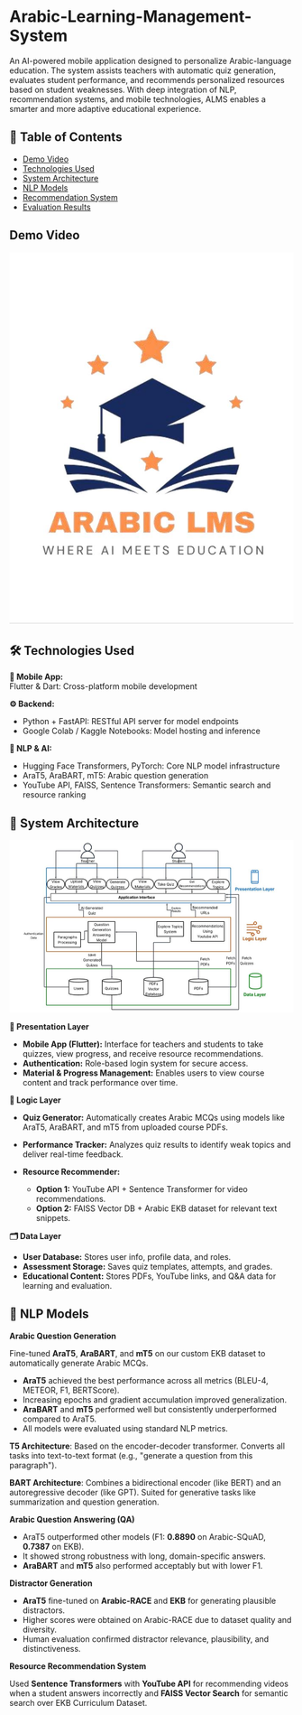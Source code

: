 # Arabic-Learning-Management-System

An AI-powered mobile application designed to personalize Arabic-language education. The system assists teachers with automatic quiz generation, evaluates student performance, and recommends personalized resources based on student weaknesses. With deep integration of NLP, recommendation systems, and mobile technologies, ALMS enables a smarter and more adaptive educational experience.

## 📑 Table of Contents
- [Demo Video](#demo-video)  
- [Technologies Used](#technologies-used)  
- [System Architecture](#system-architecture)  
- [NLP Models](#nlp-models)  
- [Recommendation System](#recommendation-system)  
- [Evaluation Results](#evaluation-results)  

## Demo Video
[![Demo Video](Assets/Demo.JPG)](https://drive.google.com/file/d/1f0qpaHTPitejhdLQcxu6PzGgE9HQCYYW/view?usp=drive_link)

## 🛠️ Technologies Used

**📱 Mobile App:**  
Flutter & Dart: Cross-platform mobile development

**⚙️ Backend:**  
- Python + FastAPI: RESTful API server for model endpoints  
- Google Colab / Kaggle Notebooks: Model hosting and inference

**🤖 NLP & AI:**  
- Hugging Face Transformers, PyTorch: Core NLP model infrastructure  
- AraT5, AraBART, mT5: Arabic question generation  
- YouTube API, FAISS, Sentence Transformers: Semantic search and resource ranking

## 🧩 System Architecture

![System Architecture](Assets/System_Architecture.JPG)

**📱 Presentation Layer**

* **Mobile App (Flutter):** Interface for teachers and students to take quizzes, view progress, and receive resource recommendations.
* **Authentication:** Role-based login system for secure access.
* **Material & Progress Management:** Enables users to view course content and track performance over time.

**🧠 Logic Layer**

* **Quiz Generator:** Automatically creates Arabic MCQs using models like AraT5, AraBART, and mT5 from uploaded course PDFs.
* **Performance Tracker:** Analyzes quiz results to identify weak topics and deliver real-time feedback.
* **Resource Recommender:**

  * **Option 1:** YouTube API + Sentence Transformer for video recommendations.
  * **Option 2:** FAISS Vector DB + Arabic EKB dataset for relevant text snippets.

**🗂️ Data Layer**

* **User Database:** Stores user info, profile data, and roles.
* **Assessment Storage:** Saves quiz templates, attempts, and grades.
* **Educational Content:** Stores PDFs, YouTube links, and Q\&A data for learning and evaluation.

## 🧠 NLP Models

**Arabic Question Generation**

Fine-tuned **AraT5**, **AraBART**, and **mT5** on our custom EKB dataset to automatically generate Arabic MCQs.

* **AraT5** achieved the best performance across all metrics (BLEU-4, METEOR, F1, BERTScore).
* Increasing epochs and gradient accumulation improved generalization.
* **AraBART** and **mT5** performed well but consistently underperformed compared to AraT5.
* All models were evaluated using standard NLP metrics.

**T5 Architecture**: Based on the encoder-decoder transformer. Converts all tasks into text-to-text format (e.g., "generate a question from this paragraph").

**BART Architecture**: Combines a bidirectional encoder (like BERT) and an autoregressive decoder (like GPT). Suited for generative tasks like summarization and question generation.

**Arabic Question Answering (QA)**

* AraT5 outperformed other models (F1: **0.8890** on Arabic-SQuAD, **0.7387** on EKB).
* It showed strong robustness with long, domain-specific answers.
* **AraBART** and **mT5** also performed acceptably but with lower F1.

**Distractor Generation**

* **AraT5** fine-tuned on **Arabic-RACE** and **EKB** for generating plausible distractors.
* Higher scores were obtained on Arabic-RACE due to dataset quality and diversity.
* Human evaluation confirmed distractor relevance, plausibility, and distinctiveness.

**Resource Recommendation System**

Used **Sentence Transformers** with **YouTube API** for recommending videos when a student answers incorrectly and **FAISS Vector Search** for semantic search over EKB Curriculum Dataset.
